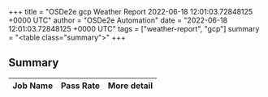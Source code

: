 +++
title = "OSDe2e gcp Weather Report 2022-06-18 12:01:03.72848125 +0000 UTC"
author = "OSDe2e Automation"
date = "2022-06-18 12:01:03.72848125 +0000 UTC"
tags = ["weather-report", "gcp"]
summary = "<table class=\"summary\"></table>"
+++
## Summary

| Job Name | Pass Rate | More detail |
|----------|-----------|-------------|




